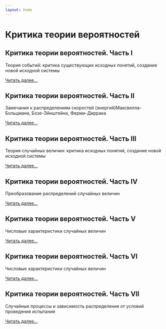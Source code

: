 ```yaml
---
layout: home
---
```


# Критика теории вероятностей

## Критика теории вероятностей. Часть I
Теория событий: критика существующих исходных понятий, создание новой исходной системы

[Читать далее...](https://bondarchukii.github.io/probabilitytheory1/)

## Критика теории вероятностей. Часть II
Замечания к распределениям скоростей (энергий)Максвелла-Больцмана, Бозе-Эйнштейна, Ферми-Диррака

[Читать далее...](https://bondarchukii.github.io/probabilitytheory2/)

## Критика теории вероятностей. Часть III
Теория случайных величин: критика исходных понятий, создание новой исходной системы

[Читать далее...](https://bondarchukii.github.io/probabilitytheory3/)

## Критика теории вероятностей. Часть IV
Преобразование распределений случайных величин

[Читать далее...](https://bondarchukii.github.io/probabilitytheory4/)

## Критика теории вероятностей. Часть V
Числовые характеристики случайных величин

[Читать далее...](https://bondarchukii.github.io/probabilitytheory5/)

## Критика теории вероятностей. Часть VI
Числовые характеристики случайных величин

[Читать далее...](https://bondarchukii.github.io/probabilitytheory6/)

## Критика теории вероятностей. Часть VII
Случайные процессы и зависимость распределения от условий проведения испытания

[Читать далее...](https://bondarchukii.github.io/probabilitytheory7/)

